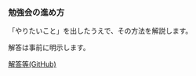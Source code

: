 ### 勉強会の進め方
「やりたいこと」を出したうえで、その方法を解説します。

解答は事前に明示します。

[解答等(GitHub)](https://github.com/piroron/seminar-scraping)

